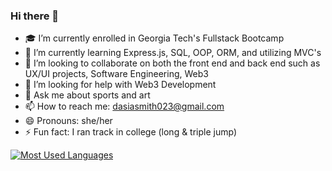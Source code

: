 ### Hi there 👋


- 🎓 I’m currently enrolled in Georgia Tech's Fullstack Bootcamp
- 🌱 I’m currently learning Express.js, SQL, OOP, ORM, and utilizing MVC's
- 👯 I’m looking to collaborate on both the front end and back end such as UX/UI projects, Software Engineering, Web3
- 🤔 I’m looking for help with Web3 Development
- 💬 Ask me about sports and art
- 📫 How to reach me: dasiasmith023@gmail.com
- 😄 Pronouns: she/her
- ⚡ Fun fact: I ran track in college (long & triple jump)

[![Most Used Languages](https://github-readme-stats.vercel.app/api/top-langs/?username=dasiasmith)](https://github.com/dasiasmith/github-readme-stats)